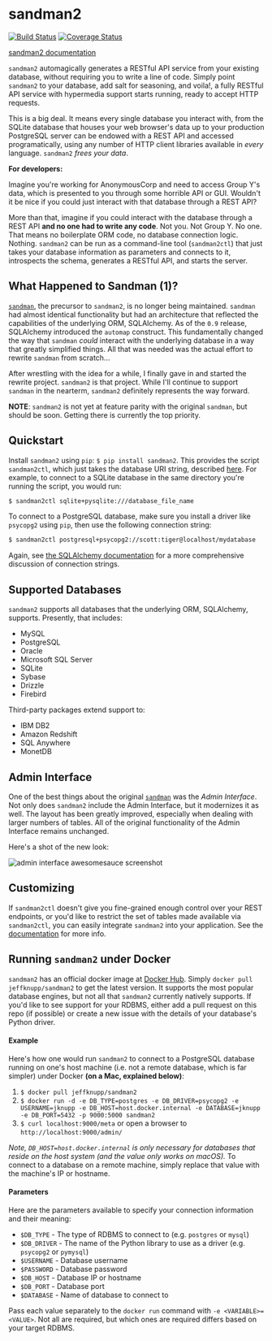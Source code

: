 # sandman2
[![Build Status](https://travis-ci.org/jeffknupp/sandman2.svg?branch=master)](https://travis-ci.org/jeffknupp/sandman2)
[![Coverage Status](https://coveralls.io/repos/jeffknupp/sandman2/badge.svg?branch=master&service=github)](https://coveralls.io/github/jeffknupp/sandman2?branch=master)

[sandman2 documentation](http://sandman2.readthedocs.io/en/latest/)

`sandman2` automagically generates a RESTful API service from your existing database,
without requiring you to write a line of code. Simply point `sandman2` to your
database, add salt for seasoning, and voila!, a fully RESTful API service with
hypermedia support starts running, ready to accept HTTP requests.  

This is a big deal. It means every single database you interact with, from the
SQLite database that houses your web browser's data up to your production
PostgreSQL server can be endowed with a REST API and accessed programatically,
using any number of HTTP client libraries available in *every* language.
`sandman2` *frees your data*.

**For developers:**

Imagine you're working for AnonymousCorp and need to access
Group Y's data, which is presented to you through some horrible API or GUI.
Wouldn't it be nice if you could just interact with that database through a REST
API?

More than that, imagine if you could interact with the database through a REST
API **and no one had to write any code**. Not you. Not Group Y. No one.
That means no boilerplate ORM code, no database
connection logic. Nothing. `sandman2` can be run as a command-line tool
(`sandman2ctl`) that just takes your database information as parameters and
connects to it, introspects the schema, generates a RESTful API, and starts the server.

## What Happened to Sandman (1)?

[`sandman`](http://www.github.com/jeffknupp/sandman), the precursor to `sandman2`, is no longer being maintained. `sandman` had almost identical
functionality but had an architecture that reflected the capabilities of the underlying ORM, SQLAlchemy. As of the `0.9` release, SQLAlchemy
introduced the `automap` construct. This fundamentally changed the way that `sandman` *could* interact with the underlying database in a
way that greatly simplified things. All that was needed was the actual effort to rewrite `sandman` from scratch...

After wrestling with the idea for a while, I finally gave in and started the
rewrite project. `sandman2` is that project. While I'll continue to support
`sandman` in the nearterm, `sandman2` definitely represents the way forward.

**NOTE**: `sandman2` is not yet at feature parity with the original `sandman`, but
should be soon. Getting there is currently the top priority.

## Quickstart

Install `sandman2` using `pip`: `$ pip install sandman2`. This provides the script
`sandman2ctl`, which just takes the database URI string, described [here](http://docs.sqlalchemy.org/en/rel_0_9/core/engines.html). For example, to connect to a SQLite database in the same directory you're running the script, you would run:

```bash
$ sandman2ctl sqlite+pysqlite:///database_file_name
```

To connect to a PostgreSQL database, make sure you install a driver like
`psycopg2` using `pip`, then use the following connection string:

```bash
$ sandman2ctl postgresql+psycopg2://scott:tiger@localhost/mydatabase
```

Again, see [the SQLAlchemy documentation](http://docs.sqlalchemy.org/en/rel_0_9/core/engines.html)
for a more comprehensive discussion of connection strings.

## Supported Databases

`sandman2` supports all databases that the underlying ORM, SQLAlchemy, supports.
Presently, that includes:

* MySQL
* PostgreSQL
* Oracle
* Microsoft SQL Server
* SQLite
* Sybase
* Drizzle
* Firebird

Third-party packages extend support to:

* IBM DB2
* Amazon Redshift
* SQL Anywhere
* MonetDB

## Admin Interface

One of the best things about the original [`sandman`](http://www.github.com/jeffknupp/sandman) was the *Admin Interface*. Not only does `sandman2` include the Admin Interface, but it modernizes it as well. The layout has been greatly improved, especially when dealing with larger numbers of tables. All of the original functionality of the Admin Interface remains unchanged.

Here's a shot of the new look:

![admin interface awesomesauce screenshot](http://jeffknupp.com/images/admin-view.png)

## Customizing 

If `sandman2ctl` doesn't give you fine-grained enough control over your REST
endpoints, or you'd like to restrict the set of tables made available via
`sandman2ctl`, you can easily integrate `sandman2` into your application. See
the [documentation](http://sandman2.readthedocs.io/en/latest/) for more info.

## Running `sandman2` under Docker

`sandman2` has an official docker image at [Docker Hub](https://hub.docker.com/r/sandman2/sandman2/). Simply `docker pull jeffknupp/sandman2` to get the latest version. It supports the most popular database engines, but not all that `sandman2` currently natively supports. If you'd like to see support for your RDBMS, either add a pull request on this repo (if possible) or create a new issue with the details of your database's Python driver.

#### Example

Here's how one would run `sandman2` to connect to a PostgreSQL database running on one's host machine (i.e. not a remote database, which is far simpler) under Docker **(on a Mac, explained below)**:

1. `$ docker pull jeffknupp/sandman2`
2. `$ docker run -d -e DB_TYPE=postgres -e DB_DRIVER=psycopg2 -e USERNAME=jknupp -e DB_HOST=host.docker.internal -e DATABASE=jknupp -e DB_PORT=5432 -p 9000:5000 sandman2`
3. `$ curl localhost:9000/meta` or open a browser to `http://localhost:9000/admin/`

*Note, `DB_HOST=host.docker.internal` is only necessary for databases that reside on the host system (and the value only works on macOS).* To connect to a database on a remote machine, simply replace that value with the machine's IP or hostname.

#### Parameters

Here are the parameters available to specify your connection information and their meaning:

* `$DB_TYPE` - The type of RDBMS to connect to (e.g. `postgres` or `mysql`)
* `$DB_DRIVER` - The name of the Python library to use as a driver (e.g. `psycopg2` or `pymysql`)
* `$USERNAME` - Database username
* `$PASSWORD` - Database password
* `$DB_HOST` - Database IP or hostname
* `$DB_PORT` - Database port
* `$DATABASE` - Name of database to connect to

Pass each value separately to the `docker run` command with `-e <VARIABLE>=<VALUE>`. Not all are required, but which ones are required differs based on your target RDBMS.
